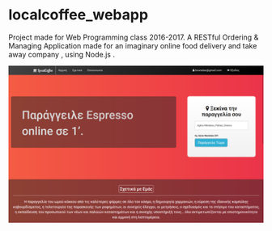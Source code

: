 # localcoffee_webapp
Project made for Web Programming class 2016-2017. A RESTful Ordering & Managing Application made for an imaginary online food delivery and take away company , using Node.js .

![GitHub Logo](/screenshots/Capture.PNG)
